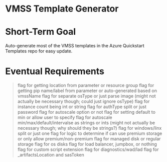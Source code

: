 VMSS Template Generator
=======================

# Short-Term Goal

Auto-generate most of the VMSS templates in the Azure Quickstart Templates repo for easy update.

















# Eventual Requirements


> flag for getting location from parameter or resource group
> flag for getting pip name/label from parameter or auto-generated based on vmssName
> flag for separate osType or just parse image (might not actually be necessary though; could just ignore osType)
> flag for instance count being int or string
> flag for authType split or just password
> flag for autoscale option or not
> flag for setting default to min or allow user to specify
> flag for autoscale min/max/default/intervalse as strings or ints (might not actually be necessary though; why should they be strings?)
> flag for windows/linx split or just one
> flag for logic to determine if can use premium storage or only allow premium/non-premium
> flag for managed disk or regular storage
> flag for os disks
> flag for load balancer, jumpbox, or nothing
> flag for custom script extension
> flag for diagnostics/wad/lad
> flag for _artifactsLocation and sasToken